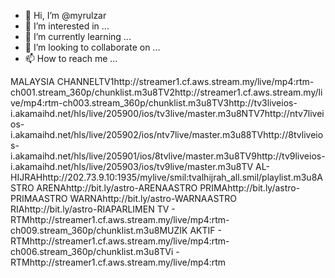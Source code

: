 - 👋 Hi, I’m @myrulzar
- 👀 I’m interested in ...
- 🌱 I’m currently learning ...
- 💞️ I’m looking to collaborate on ...
- 📫 How to reach me ...

<!---
myrulzar/myrulzar is a ✨ special ✨ repository because its `README.md` (this file) appears on your GitHub profile.
You can click the Preview link to take a look at your changes.
--->MALAYSIA CHANNELTV1http://streamer1.cf.aws.stream.my/live/mp4:rtm-ch001.stream_360p/chunklist.m3u8TV2http://streamer1.cf.aws.stream.my/live/mp4:rtm-ch003.stream_360p/chunklist.m3u8TV3http://tv3liveios-i.akamaihd.net/hls/live/205900/ios/tv3live/master.m3u8NTV7http://ntv7liveios-i.akamaihd.net/hls/live/205902/ios/ntv7live/master.m3u88TVhttp://8tvliveios-i.akamaihd.net/hls/live/205901/ios/8tvlive/master.m3u8TV9http://tv9liveios-i.akamaihd.net/hls/live/205903/ios/tv9live/master.m3u8TV AL-HIJRAHhttp://202.73.9.10:1935/mylive/smil:tvalhijrah_all.smil/playlist.m3u8ASTRO ARENAhttp://bit.ly/astro-ARENAASTRO PRIMAhttp://bit.ly/astro-PRIMAASTRO WARNAhttp://bit.ly/astro-WARNAASTRO RIAhttp://bit.ly/astro-RIAPARLIMEN TV - RTMhttp://streamer1.cf.aws.stream.my/live/mp4:rtm-ch009.stream_360p/chunklist.m3u8MUZIK AKTIF - RTMhttp://streamer1.cf.aws.stream.my/live/mp4:rtm-ch006.stream_360p/chunklist.m3u8TVi - RTMhttp://streamer1.cf.aws.stream.my/live/mp4:rtm
